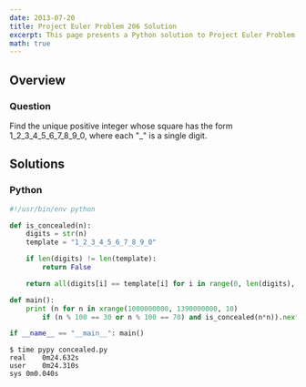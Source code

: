 ```yaml
---
date: 2013-07-20
title: Project Euler Problem 206 Solution
excerpt: This page presents a Python solution to Project Euler Problem 206.
math: true
---
```



## Overview


### Question

Find the unique positive integer whose square has the form 1\_2\_3\_4\_5\_6\_7\_8\_9\_0,
where each "\_" is a single digit.






## Solutions

### Python

```python
#!/usr/bin/env python

def is_concealed(n):
    digits = str(n)
    template = "1_2_3_4_5_6_7_8_9_0"

    if len(digits) != len(template):
        return False

    return all(digits[i] == template[i] for i in range(0, len(digits), 2))

def main():
    print (n for n in xrange(1000000000, 1390000000, 10)
        if (n % 100 == 30 or n % 100 == 70) and is_concealed(n*n)).next()

if __name__ == "__main__": main()
```


```
$ time pypy concealed.py
real	0m24.632s
user	0m24.310s
sys	0m0.040s
```



